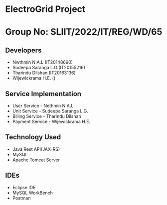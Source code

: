
# ElectroGrid Project

# Group No: SLIIT/2022/IT/REG/WD/65


## Developers

- Nwthmin N.A.L (IT20148690)
- Sudeepa Saranga L.G.(IT20155216)
- Tharindu Dilshan (IT20163136)
- Wijewickrama H.E. ()


## Service Implementation

- User Service - Nethmin N.A.L
- Unit Service - Sudeepa Saranga L.G.
- Billing Service - Tharindu Dilshan
- Payment Service - Wijewickrama H.E.



## Technology Used

- Java Rest API(JAX-RS)
- MySQL 
- Apache Tomcat Server

## IDEs

- Eclipse IDE
- MySQL WorkBench
- Postman



